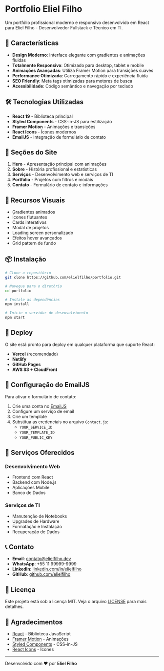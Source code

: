 # Portfolio Eliel Filho

Um portfólio profissional moderno e responsivo desenvolvido em React para Eliel Filho - Desenvolvedor Fullstack e Técnico em TI.

## 🚀 Características

- **Design Moderno**: Interface elegante com gradientes e animações fluidas
- **Totalmente Responsivo**: Otimizado para desktop, tablet e mobile
- **Animações Avançadas**: Utiliza Framer Motion para transições suaves
- **Performance Otimizada**: Carregamento rápido e experiência fluida
- **SEO Friendly**: Meta tags otimizadas para motores de busca
- **Acessibilidade**: Código semântico e navegação por teclado

## 🛠️ Tecnologias Utilizadas

- **React 19** - Biblioteca principal
- **Styled Components** - CSS-in-JS para estilização
- **Framer Motion** - Animações e transições
- **React Icons** - Ícones modernos
- **EmailJS** - Integração de formulário de contato

## 📱 Seções do Site

1. **Hero** - Apresentação principal com animações
2. **Sobre** - História profissional e estatísticas
3. **Serviços** - Desenvolvimento web e serviços de TI
4. **Portfólio** - Projetos com filtros e modais
5. **Contato** - Formulário de contato e informações

## 🎨 Recursos Visuais

- Gradientes animados
- Ícones flutuantes
- Cards interativos
- Modal de projetos
- Loading screen personalizado
- Efeitos hover avançados
- Grid pattern de fundo

## 📦 Instalação

```bash
# Clone o repositório
git clone https://github.com/elielfilho/portfolio.git

# Navegue para o diretório
cd portfolio

# Instale as dependências
npm install

# Inicie o servidor de desenvolvimento
npm start
```

## 🚀 Deploy

O site está pronto para deploy em qualquer plataforma que suporte React:

- **Vercel** (recomendado)
- **Netlify**
- **GitHub Pages**
- **AWS S3 + CloudFront**

## 📧 Configuração do EmailJS

Para ativar o formulário de contato:

1. Crie uma conta no [EmailJS](https://www.emailjs.com/)
2. Configure um serviço de email
3. Crie um template
4. Substitua as credenciais no arquivo `Contact.js`:
   - `YOUR_SERVICE_ID`
   - `YOUR_TEMPLATE_ID`
   - `YOUR_PUBLIC_KEY`

## 🎯 Serviços Oferecidos

### Desenvolvimento Web

- Frontend com React
- Backend com Node.js
- Aplicações Mobile
- Banco de Dados

### Serviços de TI

- Manutenção de Notebooks
- Upgrades de Hardware
- Formatação e Instalação
- Recuperação de Dados

## 📞 Contato

- **Email**: contato@elielfilho.dev
- **WhatsApp**: +55 11 99999-9999
- **LinkedIn**: [linkedin.com/in/elielfilho](https://linkedin.com/in/elielfilho)
- **GitHub**: [github.com/elielfilho](https://github.com/elielfilho)

## 📄 Licença

Este projeto está sob a licença MIT. Veja o arquivo [LICENSE](LICENSE) para mais detalhes.

## 🙏 Agradecimentos

- [React](https://reactjs.org/) - Biblioteca JavaScript
- [Framer Motion](https://www.framer.com/motion/) - Animações
- [Styled Components](https://styled-components.com/) - CSS-in-JS
- [React Icons](https://react-icons.github.io/react-icons/) - Ícones

---

Desenvolvido com ❤️ por **Eliel Filho**
